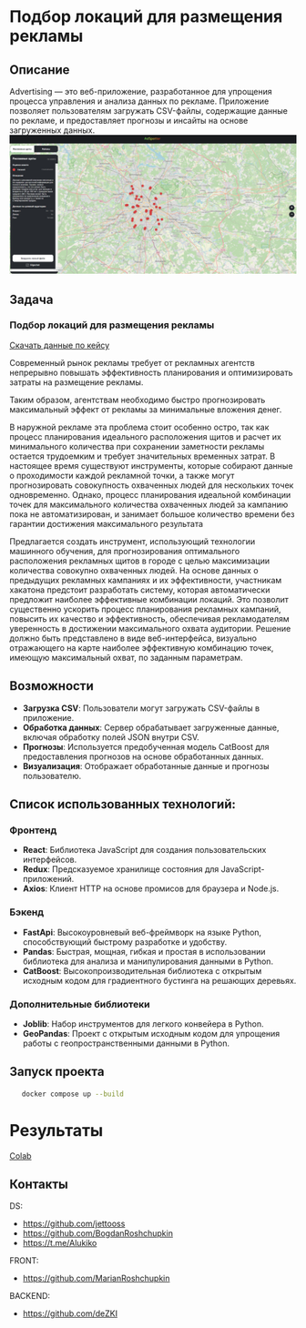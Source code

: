 # Подбор локаций для размещения рекламы

## Описание

Advertising — это веб-приложение, разработанное для упрощения процесса управления и анализа данных по рекламе. Приложение позволяет пользователям загружать CSV-файлы, содержащие данные по рекламе, и предоставляет прогнозы и инсайты на основе загруженных данных.
![img.png](images/img.png)

## Задача
### Подбор локаций для размещения рекламы
[Скачать данные по кейсу](https://lodmedia.hb.bizmrg.com/cases/1113064/%D0%9C%D0%B5%D0%B4%D0%B8%D0%B0%D0%B2%D0%B0%D0%B9%D1%81%20(1).pdf)

Современный рынок рекламы требует от рекламных агентств непрерывно повышать эффективность планирования и оптимизировать затраты на размещение рекламы.

Таким образом, агентствам необходимо быстро прогнозировать максимальный эффект от рекламы за минимальные вложения денег.

В наружной рекламе эта проблема стоит особенно остро, так как процесс планирования идеального расположения щитов и расчет их минимального количества при сохранении заметности рекламы остается трудоемким и требует значительных временных затрат. В настоящее время существуют инструменты, которые собирают данные о проходимости каждой рекламной точки, а также могут прогнозировать совокупность охваченных людей для нескольких точек одновременно. Однако, процесс планирования идеальной комбинации точек для максимального количества охваченных людей за кампанию пока не автоматизирован, и занимает большое количество времени без гарантии достижения максимального результата

Предлагается создать инструмент, использующий технологии машинного обучения, для прогнозирования оптимального расположения рекламных щитов в городе с целью максимизации количества совокупно охваченных людей. На основе данных о предыдущих рекламных кампаниях и их эффективности, участникам хакатона предстоит разработать систему, которая автоматически предложит наиболее эффективные комбинации локаций. Это позволит существенно ускорить процесс планирования рекламных кампаний, повысить их качество и эффективность, обеспечивая рекламодателям уверенность в достижении максимального охвата аудитории. Решение должно быть представлено в виде веб-интерфейса, визуально отражающего на карте наиболее эффективную комбинацию точек, имеющую максимальный охват, по заданным параметрам.

## Возможности

- **Загрузка CSV**: Пользователи могут загружать CSV-файлы в приложение.
- **Обработка данных**: Сервер обрабатывает загруженные данные, включая обработку полей JSON внутри CSV.
- **Прогнозы**: Используется предобученная модель CatBoost для предоставления прогнозов на основе обработанных данных.
- **Визуализация**: Отображает обработанные данные и прогнозы пользователю.

## Список использованных технологий:

### Фронтенд
- **React**: Библиотека JavaScript для создания пользовательских интерфейсов.
- **Redux**: Предсказуемое хранилище состояния для JavaScript-приложений.
- **Axios**: Клиент HTTP на основе промисов для браузера и Node.js.

### Бэкенд
- **FastApi**: Высокоуровневый веб-фреймворк на языке Python, способствующий быстрому разработке и удобству.
- **Pandas**: Быстрая, мощная, гибкая и простая в использовании библиотека для анализа и манипулирования данными в Python.
- **CatBoost**: Высокопроизводительная библиотека с открытым исходным кодом для градиентного бустинга на решающих деревьях.

### Дополнительные библиотеки
- **Joblib**: Набор инструментов для легкого конвейера в Python.
- **GeoPandas**: Проект с открытым исходным кодом для упрощения работы с геопространственными данными в Python.


## Запуск проекта
```sh
   docker compose up --build
```

# Результаты
[Colab](https://colab.research.google.com/drive/1ffS553icfijC_Di3qTHUY52vQcdhhqSO?usp=sharing#scrollTo=b7lGEeWQ5E9e)

## Контакты
DS:
- https://github.com/jettooss
- https://github.com/BogdanRoshchupkin
- https://t.me/Alukiko          

FRONT:
- https://github.com/MarianRoshchupkin             

BACKEND:
- https://github.com/deZKI
